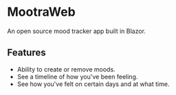 # MootraWeb
An open source mood tracker app built in Blazor.

## Features
- Ability to create or remove moods.
- See a timeline of how you\'ve been feeling.
- See how you\'ve felt on certain days and at what time.